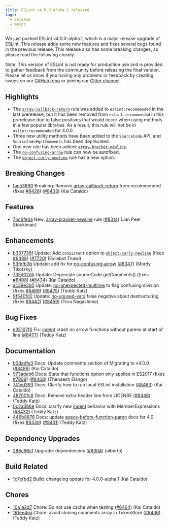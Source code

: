 ```yaml
---
title: ESLint v4.0.0-alpha.1 released
tags:
  - release
  - major
---
```


We just pushed ESLint v4.0.0-alpha.1, which is a major release upgrade of ESLint. This release adds some new features and fixes several bugs found in the previous release. This release also has some breaking changes, so please read the following closely.

Note: This version of ESLint is not ready for production use and is provided to gather feedback from the community before releasing the final version. Please let us know if you having any problems or feedback by creating issues on our [GitHub repo](https://github.com/eslint/eslint) or joining our [Gitter channel](https://gitter.im/eslint/eslint).

## Highlights

* The [`array-callback-return`](/docs/rules/array-callback-return) rule was added to `eslint:recommended` in the last prerelease, but it has been removed from `eslint:recommended` in this prerelease due to false positives that would occur when using methods in a few popular libraries. As a result, this rule will not be in `eslint:recommended` for 4.0.0.
* Three new utility methods have been added to the `SourceCode` API, and `SourceCode#getComments` has been deprecated.
* One new rule has been added: [`array-bracket-newline`](/docs/4.0.0/rules/array-bracket-newline).
* The [`no-confusing-arrow`](/docs/4.0.0/rules/no-confusing-arrow) rule can now be autofixed.
* The [`object-curly-newline`](/docs/4.0.0/rules/object-curly-newline) rule has a new option.

## Breaking Changes


* [fac53890](https://github.com/eslint/eslint/commit/fac53890) Breaking: Remove [array-callback-return](/docs/rules/array-callback-return) from recommended (fixes [#8428](https://github.com/eslint/eslint/issues/8428)) ([#8433](https://github.com/eslint/eslint/issues/8433)) (Kai Cataldo)




## Features


* [7bc6fe0a](https://github.com/eslint/eslint/commit/7bc6fe0a) New: [array-bracket-newline](/docs/rules/array-bracket-newline) rule ([#8314](https://github.com/eslint/eslint/issues/8314)) (Jan Peer Stöcklmair)




## Enhancements


* [b337738f](https://github.com/eslint/eslint/commit/b337738f) Update: Add `consistent` option to [`object-curly-newline`](/docs/rules/object-curly-newline) (fixes [#6488](https://github.com/eslint/eslint/issues/6488)) ([#7720](https://github.com/eslint/eslint/issues/7720)) (Evilebot Tnawi)
* [53fefb3b](https://github.com/eslint/eslint/commit/53fefb3b) Update: add fix for [no-confusing-arrow](/docs/rules/no-confusing-arrow) ([#8347](https://github.com/eslint/eslint/issues/8347)) (Mordy Tikotzky)
* [735d02d5](https://github.com/eslint/eslint/commit/735d02d5) Update: Deprecate sourceCode.getComments() (fixes [#8408](https://github.com/eslint/eslint/issues/8408)) ([#8434](https://github.com/eslint/eslint/issues/8434)) (Kai Cataldo)
* [ac39e3b0](https://github.com/eslint/eslint/commit/ac39e3b0) Update: [no-unexpected-multiline](/docs/rules/no-unexpected-multiline) to flag confusing division (fixes [#8469](https://github.com/eslint/eslint/issues/8469)) ([#8475](https://github.com/eslint/eslint/issues/8475)) (Teddy Katz)
* [9f540fd2](https://github.com/eslint/eslint/commit/9f540fd2) Update: [no-unused-vars](/docs/rules/no-unused-vars) false negative about destructuring (fixes [#8442](https://github.com/eslint/eslint/issues/8442)) ([#8459](https://github.com/eslint/eslint/issues/8459)) (Toru Nagashima)




## Bug Fixes


* [e35107f0](https://github.com/eslint/eslint/commit/e35107f0) Fix: [indent](/docs/rules/indent) crash on arrow functions without parens at start of line ([#8477](https://github.com/eslint/eslint/issues/8477)) (Teddy Katz)




## Documentation


* [b0dadfe3](https://github.com/eslint/eslint/commit/b0dadfe3) Docs: Update comments section of Migrating to v4.0.0 ([#8486](https://github.com/eslint/eslint/issues/8486)) (Kai Cataldo)
* [973adeb6](https://github.com/eslint/eslint/commit/973adeb6) Docs: State that functions option only applies in ES2017 (fixes [#7809](https://github.com/eslint/eslint/issues/7809)) ([#8468](https://github.com/eslint/eslint/issues/8468)) (Thenaesh Elango)
* [741ed393](https://github.com/eslint/eslint/commit/741ed393) Docs: Clarify how to run local ESLint installation ([#8463](https://github.com/eslint/eslint/issues/8463)) (Kai Cataldo)
* [48700fc8](https://github.com/eslint/eslint/commit/48700fc8) Docs: Remove extra header line from LICENSE ([#8448](https://github.com/eslint/eslint/issues/8448)) (Teddy Katz)
* [0c2a386e](https://github.com/eslint/eslint/commit/0c2a386e) Docs: clarify new [indent](/docs/rules/indent) behavior with MemberExpressions ([#8432](https://github.com/eslint/eslint/issues/8432)) (Teddy Katz)
* [446b8876](https://github.com/eslint/eslint/commit/446b8876) Docs: update [space-before-function-paren](/docs/rules/space-before-function-paren) docs for 4.0 (fixes [#8430](https://github.com/eslint/eslint/issues/8430)) ([#8431](https://github.com/eslint/eslint/issues/8431)) (Teddy Katz)




## Dependency Upgrades


* [288c96c1](https://github.com/eslint/eslint/commit/288c96c1) Upgrade: dependencies ([#8304](https://github.com/eslint/eslint/issues/8304)) (alberto)




## Build Related


* [1c7efbd2](https://github.com/eslint/eslint/commit/1c7efbd2) Build: changelog update for 4.0.0-alpha.1 (Kai Cataldo)




## Chores


* [10a1a2d7](https://github.com/eslint/eslint/commit/10a1a2d7) Chore: Do not use cache when testing ([#8464](https://github.com/eslint/eslint/issues/8464)) (Kai Cataldo)
* [161ee4ea](https://github.com/eslint/eslint/commit/161ee4ea) Chore: avoid cloning comments array in TokenStore ([#8436](https://github.com/eslint/eslint/issues/8436)) (Teddy Katz)
